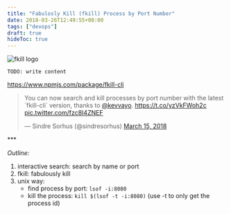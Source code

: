 ```yaml
---
title: "Fabulosly Kill (fkill) Process by Port Number"
date: 2018-03-26T12:49:55+08:00
tags: ["devops"]
draft: true
hideToc: true
---
```


![fkill logo](/images/bettercap/fkill-logo.jpg#featured)

`TODO: write content` 

https://www.npmjs.com/package/fkill-cli

<blockquote class="twitter-tweet" data-lang="en"><p lang="en" dir="ltr">You can now search and kill processes by port number with the latest `fkill-cli` version, thanks to <a href="https://twitter.com/kevvayo?ref_src=twsrc%5Etfw">@kevvayo</a>. <a href="https://t.co/yzVkFWoh2c">https://t.co/yzVkFWoh2c</a> <a href="https://t.co/fzc8I4ZNEF">pic.twitter.com/fzc8I4ZNEF</a></p>&mdash; Sindre Sorhus (@sindresorhus) <a href="https://twitter.com/sindresorhus/status/974343649600323584?ref_src=twsrc%5Etfw">March 15, 2018</a></blockquote> <script async src="https://platform.twitter.com/widgets.js" charset="utf-8"></script>


<p class="text-center">***</p>

*Outline:*

1. interactive search: search by name or port
2. fkill: fabulously kill
3. unix way: 
    - find process by port: `lsof -i:8080`
    - kill the process: `kill $(lsof -t -i:8080)` (use -t to only get the process id)
